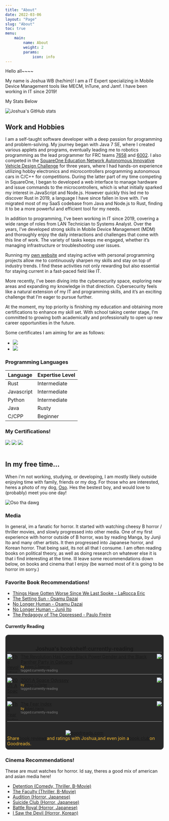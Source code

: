 ```yaml
---
title: "About"
date: 2022-03-06
layout: "Page"
slug: "About"
toc: true
menu: 
    main:
        name: About
        weight: 2
        params:
            icon: info
---
```


<!-- Should you be looking at the source code right now? -->

Hello all~~~~

My name is Joshua WB (he/him)! I am a IT Expert specializing in Mobile Device Management tools like MECM, InTune, and Jamf. I have been working in IT since 2019!

My Stats Below

![Joshua's GitHub stats](https://github-readme-stats.vercel.app/api?username=ofgrenudo&theme=dark&show_icons=true)

## Work and Hobbies

I am a self-taught software developer with a deep passion for programming and problem-solving. My journey began with Java 7 SE, where I created various applets and programs, eventually leading me to robotics programming as the lead programmer for FRC teams [7658](https://frc-events.firstinspires.org/team/7658) and [6002](https://frc-events.firstinspires.org/team/6002). I also competed in the [SquareOne Education Network Autonomous Innovative Vehicle Design Challenge](https://www.squareonenetwork.org/) for three years, where I had hands-on experience utilizing hobby electronics and microcontrollers programming autonomous cars in C/C++ for competitions. During the latter part of my time competing in SquareOne, I began to developed a web interface to manage hardware and issue commands to the microcontrollers, which is what initially sparked my interest in JavaScript and Node.js. However quickly this led me to discover Rust in 2019, a language I have since fallen in love with. I’ve migrated most of my SaaS codebase from Java and Node.js to Rust, finding it to be a more powerful and efficient tool for my needs.

In addition to programming, I’ve been working in IT since 2019, covering a wide range of roles from LAN Technician to Systems Analyst. Over the years, I’ve developed strong skills in Mobile Device Management (MDM) and thoroughly enjoy the daily interactions and challenges that come with this line of work. The variety of tasks keeps me engaged, whether it’s managing infrastructure or troubleshooting user issues.

Running my [own website](https://unorthodoxdev.net/) and staying active with personal programming projects allow me to continuously sharpen my skills and stay on top of industry trends. I find these activities not only rewarding but also essential for staying current in a fast-paced field like IT.

More recently, I’ve been diving into the cybersecurity space, exploring new areas and expanding my knowledge in that direction. Cybersecurity feels like a natural extension of my IT and programming skills, and it’s an exciting challenge that I’m eager to pursue further.

At the moment, my top priority is finishing my education and obtaining more certifications to enhance my skill set. With school taking center stage, I’m committed to growing both academically and professionally to open up new career opportunities in the future.

Some certificates I am aiming for are as follows:

- <img src="https://img.shields.io/badge/-AWS%20Certified%20Solutions%20Architect-232F3E?&style=for-the-badge&logo=Amazon%20AWS&logoColor=white" />
- <img src="https://img.shields.io/badge/-Cisco%20Certified%20Networking%20Associate-1BA0D7?&style=for-the-badge&logo=Cisco&logoColor=white" />

### Programming Languages

| Language   | Expertise Level |
| ---------- | --------------- |
| Rust       | Intermediate    |
| Javascript | Intermediate    |
| Python     | Intermediate    |
| Java       | Rusty           |
| C/CPP      | Beginner        |

### My Certifications!

<div>
  <img src="https://img.shields.io/badge/-CompTIA%20A%2B-00529B?&style=for-the-badge&logo=CompTIA&logoColor=white" />
  <img src="https://img.shields.io/badge/-AWS%20Certified%20Cloud%20Practitioner-FF9900?&style=for-the-badge&logo=Amazon%20AWS&logoColor=white" />
  <img src="https://img.shields.io/badge/-Crestron%20Core%20Certification-003D99?&style=for-the-badge&logo=Crestron&logoColor=white" />
</div>

<br>

## In my free time...

When i'm not working, studying, or developing, I am mostly likely outside enjoying time with family, friends or my dog. For those who are interested, heres a photo of my dog, [Oso](https://www.spanishdict.com/translate/Oso). Hes the bestest boy, and would love to (probably) meet you one day!

![Oso tha dawg](https://unorthodoxdev-bucket-public.s3.amazonaws.com/oso.jpeg)

### Media

In general, im a fanatic for horror. It started with watching cheesy B horror / thriller movies, and slowly progressed into other media. One of my first experience with horror outside of B horror, was by reading Manga, by Junji Ito and many other artists. It then progressed into Japanese horror, and Korean horror. That being said, its not all that I consume. I am often reading books on political theory, as well as doing research on whatever else it is that i find interesting at the time. Ill leave some recommendations down below, on books and cinema that I enjoy (be warned most of it is going to be horror im sorry.)

### Favorite Book Recommendations!

- [Things Have Gotten Worse Since We Last Spoke - LaRocca Eric](https://www.goodreads.com/book/show/57876868-things-have-gotten-worse-since-we-last-spoke)
- [The Setting Sun - Osamu Dazai](https://www.goodreads.com/book/show/194740.The_Setting_Sun)
- [No Longer Human - Osamu Dazai](https://www.goodreads.com/book/show/194746.No_Longer_Human)
- [No Longer Human - Junji Ito](https://www.goodreads.com/book/show/43909397-no-longer-human)
- [The Pedagogy of The Oppressed - Paulo Freire](https://www.goodreads.com/book/show/72657.Pedagogy_of_the_Oppressed)

#### Currently Reading

<!-- 
How to Generate this widget again.

1. Head to https://goodreads.com/ and sign in.
2. Select your profile then account settings.
3. Select the widget button.
4. Set the shelf to currently reading.
5. Select customize style.
6. Set the Background Color to 282828.
7. Set the Text color to fabd2f.
8. Copy the code.
9. Minify the code. (https://www.minifier.org/)
10. Overwrite the blow block of code.
 -->


<div class="widget_container">
    <!-- Are you a curious bug? looking to see how this was done? -->
    <!-- What a nerd you are. -->
    <!-- ========================================== -->
    <!-- == PASTE AND REWRITE BELOW THIS COMMENT == -->
    <!-- ========================================== -->
    <style type="text/css" media="screen">.gr_custom_container_1717515679{border:1px solid gray;border-radius:10px;padding:10px 5px 10px 5px;background-color:#282828;color:#fabd2f}.gr_custom_header_1717515679{border-bottom:1px solid gray;width:100%;margin-bottom:5px;text-align:center;font-size:120%}.gr_custom_each_container_1717515679{width:100%;clear:both;margin-bottom:10px;overflow:auto;padding-bottom:4px;border-bottom:1px solid #aaa}.gr_custom_book_container_1717515679{overflow:hidden;height:60px;float:left;margin-right:4px;width:39px}.gr_custom_author_1717515679{font-size:10px}.gr_custom_tags_1717515679{font-size:10px;color:gray}.gr_custom_rating_1717515679{float:right}</style><div id="gr_custom_widget_1717515679"><div class="gr_custom_container_1717515679"><h2 class="gr_custom_header_1717515679"><a style="text-decoration: none;" rel="nofollow" href="https://www.goodreads.com/review/list/165138572-joshua?shelf=currently-reading&amp;utm_medium=api&amp;utm_source=custom_widget">Joshua&#39;s bookshelf:currently-reading</a></h2><div class="gr_custom_each_container_1717515679"><div class="gr_custom_book_container_1717515679"><a title="The Revolution Has Come: Black Power, Gender, and the Black Panther Party in Oakland" rel="nofollow" href="https://www.goodreads.com/review/show/6280877611?utm_medium=api&amp;utm_source=custom_widget"><img alt="The Revolution Has Come: Black Power, Gender, and the Black Panther Party in Oakland" border="0" src="https://i.gr-assets.com/images/S/compressed.photo.goodreads.com/books/1474819862l/29362718._SX50_.jpg"/></a></div><div class="gr_custom_rating_1717515679"><span class=" staticStars notranslate"><img src="https://s.gr-assets.com/images/layout/gr_red_star_inactive.png"/><img alt="" src="https://s.gr-assets.com/images/layout/gr_red_star_inactive.png"/><img alt="" src="https://s.gr-assets.com/images/layout/gr_red_star_inactive.png"/><img alt="" src="https://s.gr-assets.com/images/layout/gr_red_star_inactive.png"/><img alt="" src="https://s.gr-assets.com/images/layout/gr_red_star_inactive.png"/></span></div><div class="gr_custom_title_1717515679"><a rel="nofollow" href="https://www.goodreads.com/review/show/6280877611?utm_medium=api&amp;utm_source=custom_widget">The Revolution Has Come:Black Power,Gender,and the Black Panther Party in Oakland</a></div><div class="gr_custom_author_1717515679">by<a rel="nofollow" href="https://www.goodreads.com/author/show/15043116.Robyn_C_Spencer">Robyn C.Spencer</a></div><div class="gr_custom_tags_1717515679">tagged:currently-reading</div></div><div class="gr_custom_each_container_1717515679"><div class="gr_custom_book_container_1717515679"><a title="2001: A Space Odyssey (Space Odyssey, #1)" rel="nofollow" href="https://www.goodreads.com/review/show/6280901243?utm_medium=api&amp;utm_source=custom_widget"><img alt="2001: A Space Odyssey" border="0" src="https://i.gr-assets.com/images/S/compressed.photo.goodreads.com/books/1432468943l/70535._SY75_.jpg"/></a></div><div class="gr_custom_rating_1717515679"><span class=" staticStars notranslate"><img src="https://s.gr-assets.com/images/layout/gr_red_star_inactive.png"/><img alt="" src="https://s.gr-assets.com/images/layout/gr_red_star_inactive.png"/><img alt="" src="https://s.gr-assets.com/images/layout/gr_red_star_inactive.png"/><img alt="" src="https://s.gr-assets.com/images/layout/gr_red_star_inactive.png"/><img alt="" src="https://s.gr-assets.com/images/layout/gr_red_star_inactive.png"/></span></div><div class="gr_custom_title_1717515679"><a rel="nofollow" href="https://www.goodreads.com/review/show/6280901243?utm_medium=api&amp;utm_source=custom_widget">2001:A Space Odyssey</a></div><div class="gr_custom_author_1717515679">by<a rel="nofollow" href="https://www.goodreads.com/author/show/7779.Arthur_C_Clarke">Arthur C.Clarke</a></div><div class="gr_custom_tags_1717515679">tagged:currently-reading</div></div><div class="gr_custom_each_container_1717515679"><div class="gr_custom_book_container_1717515679"><a title="The Fear Index" rel="nofollow" href="https://www.goodreads.com/review/show/6559614257?utm_medium=api&amp;utm_source=custom_widget"><img alt="The Fear Index" border="0" src="https://i.gr-assets.com/images/S/compressed.photo.goodreads.com/books/1320541700l/11429709._SY75_.jpg"/></a></div><div class="gr_custom_rating_1717515679"><span class=" staticStars notranslate"><img src="https://s.gr-assets.com/images/layout/gr_red_star_inactive.png"/><img alt="" src="https://s.gr-assets.com/images/layout/gr_red_star_inactive.png"/><img alt="" src="https://s.gr-assets.com/images/layout/gr_red_star_inactive.png"/><img alt="" src="https://s.gr-assets.com/images/layout/gr_red_star_inactive.png"/><img alt="" src="https://s.gr-assets.com/images/layout/gr_red_star_inactive.png"/></span></div><div class="gr_custom_title_1717515679"><a rel="nofollow" href="https://www.goodreads.com/review/show/6559614257?utm_medium=api&amp;utm_source=custom_widget">The Fear Index</a></div><div class="gr_custom_author_1717515679">by<a rel="nofollow" href="https://www.goodreads.com/author/show/575.Robert_Harris">Robert Harris</a></div><div class="gr_custom_tags_1717515679">tagged:currently-reading</div></div><br style="clear: both"/><center><a rel="nofollow" href="https://www.goodreads.com/"><img alt="goodreads.com" style="border:0" src="https://s.gr-assets.com/images/widget/widget_logo.gif"/></a></center><noscript>Share<a rel="nofollow" href="https://www.goodreads.com/">book reviews</a>and ratings with Joshua,and even join a<a rel="nofollow" href="https://www.goodreads.com/group">book club</a>on Goodreads.</noscript></div></div><script src="https://www.goodreads.com/review/custom_widget/165138572.Joshua%20's%20bookshelf:%20currently-reading?cover_position=left&cover_size=small&num_books=5&order=a&shelf=currently-reading&show_author=1&show_cover=1&show_rating=1&show_review=1&show_tags=1&show_title=1&sort=date_added&widget_bg_color=282828&widget_bg_transparent=&widget_border_width=1&widget_id=1717515679&widget_text_color=fabd2f&widget_title_size=medium&widget_width=full" type="text/javascript" charset="utf-8"></script>
<div>

### Cinema Recommendations!

These are must watches for horror. Id say, theres a good mix of american and asian media here!

- [Detention (Comedy, Thriller, B-Movie)](https://www.imdb.com/title/tt1701990/?ref_=fn_al_tt_1)
- [The Faculty (Thriller, B-Movie)](https://www.imdb.com/title/tt0133751/?ref_=nv_sr_srsg_0_tt_8_nm_0_q_The%2520faculty)
- [Audition (Horror, Japanese)](https://www.imdb.com/title/tt0235198/?ref_=nv_sr_srsg_0_tt_8_nm_0_q_Audition)
- [Suicide Club (Horror, Japanese)](https://www.imdb.com/title/tt0312843/?ref_=nv_sr_srsg_0_tt_8_nm_0_q_Suicide%2520Club)
- [Battle Royal (Horror, Japanese)](https://www.imdb.com/title/tt0266308/?ref_=fn_al_tt_1)
- [I Saw the Devil (Horror, Korean)](https://www.imdb.com/title/tt1588170/?ref_=nv_sr_srsg_0_tt_8_nm_0_q_I%2520Saw%2520the%2520Devil)
